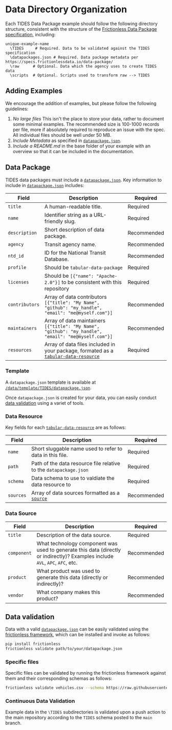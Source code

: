 # Data Directory Organization

Each TIDES Data Package example should follow the following directory structure, consistent with the structure of the [Frictionless Data Package specification](https://specs.frictionlessdata.io/data-package/), including:

```
unique-example-name
  \TIDES     # Required. Data to be validated against the TIDES specification
  \datapackages.json # Required. Data package metadata per https://specs.frictionlessdata.io/data-package/
  \raw      # Optional. Data which the agency uses to create TIDES data
  \scripts  # Optional. Scripts used to transform raw --> TIDES
```

## Adding Examples

We encourage the addition of examples, but please follow the following guidelines:

1. *No large files* This isn't the place to store your data, rather to document some minimal examples.  The recommended size is 100-1000 records per file, more if absolutely required to reproduce an issue with the spec.  All individual files should be well under 50 MB.  
2. *Include Metadata* as specified in [`datapackage.json`](#data-package).
3. *Include a README.md* in the base folder of your example with an overview so that it can be included in the documentation.

## Data Package

TIDES data packages must include a [`datapackage.json`](https://specs.frictionlessdata.io/data-package/).  Key information to include in [`datapackage.json`](https://specs.frictionlessdata.io/data-package/) includes:

| **Field** | **Description** | **Required** |
| --------- | --------------- | ------------ |
| `title` | A human-readable title. | Required |
| `name` | Identifier string as a URL-friendly slug. | Required |
| `description` | Short description of data package. | Recommended |
| `agency` | Transit agency name. | Recommended |
| `ntd_id` | ID for the National Transit Database. | Recommended |
| `profile` | Should be `tabular-data-package` | Required |
| `licenses` | Should be `[{"name": "Apache-2.0"}]` to be consistent with this repository | Required |
| `contributors` | Array of data contributors `[{"title": "My Name", "github": "my_handle", "email": "me@myself.com"}]` | Recommended |
| `maintainers` |  Array of data maintainers `[{"title": "My Name", "github": "my_handle", "email": "me@myself.com"}]` | Recommended |
| `resources` | Array of data files included in your package, formated as a [`tabular-data-resource`](#data-resource)| Required |

### Template

A `datapackage.json` template is available at [`/data/template/TIDES/datapackage.json`](https://raw.githubusercontent.com/TIDES-transit/TIDES/main/data/template/TIDES/datapackage.json).

Once `datapackage.json` is created for your data, you can easily conduct [data validation](#data-validation) using a variet of tools.

### Data Resource

Key fields for each [`tabular-data-resource`](https://specs.frictionlessdata.io/tabular-data-resource/) are as follows:

| **Field** | **Description** | **Required** |
| --------- | --------------- | ------------ |
| `name` | Short sluggable name used to refer to data in this file. | Required |
| `path` | Path of the data resource file relative to the `datapackage.json` | Required |
| `schema` | Data schema to use to valdiate the data resource to | Required |
| `sources` | Array of data sources formatted as a [`source`](#data-source) | Recommended |

### Data Source

| **Field** | **Description** | **Required** |
| --------- | --------------- | ------------ |
| `title` | Description of the data source. | Required |
| `component` | What technology component was used to generate this data (directly or indirectly)? Examples include `AVL`, `APC`, `AFC`, etc.  | Recommended |
| `product` | What product was used to generate this data (directly or indirectly)? | Recommended |
| `vendor` | What company makes this product? | Recommended |

## Data validation

Data with a valid [`datapackage.json`](#data-package) can be easily validated using the [frictionless framework](https://framework.frictionlessdata.io/), which can be installed and invoke as follows:

```bash
pip install frictionless
frictionless validate path/to/your/datapackage.json
```

### Specific files

Specific files can be validated by running the frictionless framework against them and their corresponding schemas as follows:

```sh
frictionless validate vehicles.csv --schema https://raw.githubusercontent.com/TIDES-transit/TIDES/main/spec/vehicles.schema.json
```

### Continuous Data Validation

Example data in the `\TIDES` subdirectories is validated upon a push action to the main repository according to the `TIDES` schema posted to the `main` branch.
